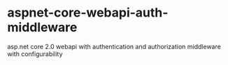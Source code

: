 # aspnet-core-webapi-auth-middleware
asp.net core 2.0 webapi with authentication and authorization middleware with configurability
